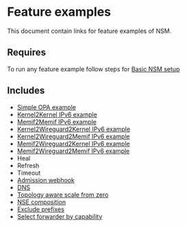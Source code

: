 # Feature examples

This document contain links for feature examples of NSM. 

## Requires

To run any feature example follow steps for [Basic NSM setup](../basic)

## Includes

- [Simple OPA example](./opa)
- [Kernel2Kernel IPv6 example](./ipv6/Kernel2Kernel)
- [Memif2Memif IPv6 example](./ipv6/Memif2Memif)
- [Kernel2Wireguard2Kernel IPv6 example](./ipv6/Kernel2Wireguard2Kernel)
- [Kernel2Wireguard2Memif IPv6 example](./ipv6/Kernel2Wireguard2Memif)
- [Memif2Wireguard2Kernel IPv6 example](./ipv6/Memif2Wireguard2Kernel)
- [Memif2Wireguard2Memif IPv6 example](./ipv6/Memif2Wireguard2Memif)
- Heal
- Refresh
- Timeout
- [Admission webhook](./webhook)
- [DNS](./dns)
- [Topology aware scale from zero](./scale-from-zero)
- [NSE composition](./nse-composition)
- [Exclude prefixes](./exclude-prefixes)
- [Select forwarder by capability](./select-fowrarder)
